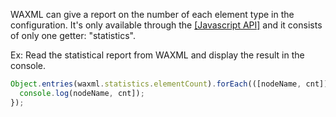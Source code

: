 WAXML can give a report on the number of each element type in the configuration. It's only available through the [[Javascript API]](https://github.com/hanslindetorp/WebAudioXML/wiki/Javascript-API) and it consists of only one getter: "statistics".

Ex:
Read the statistical report from WAXML and display the result in the console.

```Javascript
Object.entries(waxml.statistics.elementCount).forEach(([nodeName, cnt]) => {
  console.log(nodeName, cnt]);
});
```
